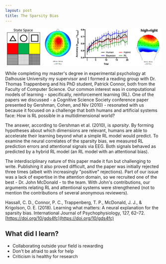 ```yaml
---
layout: post
title: The Sparsity Bias
---
```

![Reward positivity and N2pc](/images/sparsitybanner.png)

While completing my master's degree in experimental psychology at Dalhousie University my supervisor and I formed a reading group with Dr. Thomas Trappenberg and his PhD student, Patrick Connor, both from the Faculty of Computer Science. Our common interest was in computational models of learning - specifically, reinforcement learning (RL). One of the papers we discussed - a Cognitive Science Society conference paper presented by Gershman, Cohen, and Niv (2010) - resonated with us because it focused on a challenge that both humans and artificial systems face: How is RL possible in a multidimensional world?

The answer, according to Gershman et al. (2010), is *sparsity*. By forming hypotheses about which dimensions are relevant, humans are able to accelerate their learning beyond what a simple RL model would predict. To examine the neural correlates of the sparsity bias, we measured RL prediction errors and attentional signals via EEG. Both signals behaved as predicted by a hybrid RL model (an RL model with an attentional bias).

The interdisciplinary nature of this paper made it fun but challenging to write. Publishing it also proved difficult, and the paper was initially rejected three times (albeit with increasingly "positive" rejections). Part of our issue was a lack of expertise in the attention domain, so we recruited one of the best - Dr. John McDonald - to the team. With John's contributions, our arguments relating RL and attentional systems were strengthened (not to mention the contributions of several anonymous reviewers).

Hassall, C. D., Connor, P. C., Trappenberg, T. P., McDonald, J. J., & Krigolson, O. E. (2018). Learning what matters: A neural explanation for the sparsity bias. International Journal of Psychophysiology, 127, 62–72. [https://doi.org/10/gds4fc](https://doi.org/10/gds4fc)

## What did I learn? ##
* Collaborating outside your field is rewarding
* Don't be afraid to ask for help
* Criticism is healthy for research
